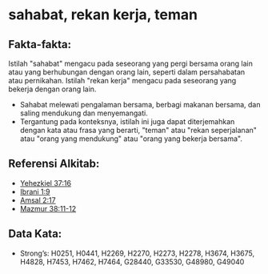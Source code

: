 # sahabat, rekan kerja, teman

## Fakta-fakta:

Istilah "sahabat" mengacu pada seseorang yang pergi bersama orang lain atau yang berhubungan dengan orang lain, seperti dalam persahabatan atau pernikahan. Istilah "rekan kerja" mengacu pada seseorang yang bekerja dengan orang lain.

*   Sahabat melewati pengalaman bersama, berbagi makanan bersama, dan saling mendukung dan menyemangati.
*   Tergantung pada konteksnya, istilah ini juga dapat diterjemahkan dengan kata atau frasa yang berarti, "teman" atau "rekan seperjalanan" atau "orang yang mendukung" atau "orang yang bekerja bersama".

## Referensi Alkitab:

*   [Yehezkiel 37:16](rc://en/tn/help/ezk/37/16)
*   [Ibrani 1:9](rc://en/tn/help/heb/01/09)
*   [Amsal 2:17](rc://en/tn/help/pro/02/17)
*   [Mazmur 38:11-12](rc://en/tn/help/psa/038/011)

## Data Kata:

*   Strong’s: H0251, H0441, H2269, H2270, H2273, H2278, H3674, H3675, H4828, H7453, H7462, H7464, G28440, G33530, G48980, G49040